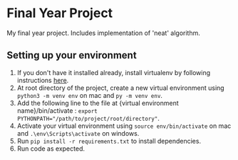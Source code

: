 # Final Year Project

My final year project. Includes implementation of 'neat' algorithm.

## Setting up your environment

1. If you don't have it installed already, install virtualenv by following instructions [here](https://packaging.python.org/guides/installing-using-pip-and-virtual-environments/).
2. At root directory of the project, create a new virtual environment using `python3 -m venv env` on mac and `py -m venv env`.
3. Add the following line to the file at {virtual environment name}/bin/activate : `export PYTHONPATH="/path/to/project/root/directory"`.
4. Activate your virtual environment using `source env/bin/activate` on mac and `.\env\Scripts\activate` on windows.
5. Run `pip install -r requirements.txt` to install dependencies.
6. Run code as expected.

